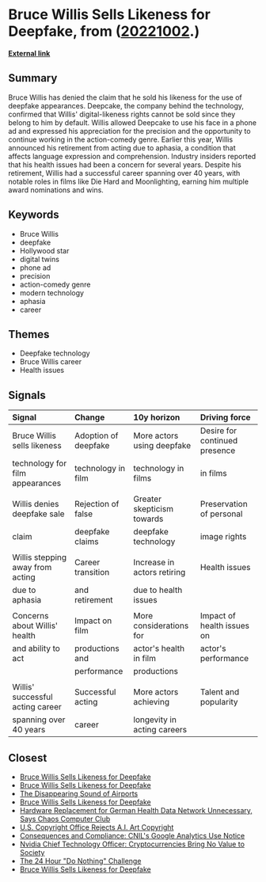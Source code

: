# __Bruce Willis Sells Likeness for Deepfake__, from ([20221002](https://kghosh.substack.com/p/20221002).)

__[External link](https://www.cbr.com/bruce-willis-sells-deepfake-likeness/)__



## Summary

Bruce Willis has denied the claim that he sold his likeness for the use of deepfake appearances. Deepcake, the company behind the technology, confirmed that Willis' digital-likeness rights cannot be sold since they belong to him by default. Willis allowed Deepcake to use his face in a phone ad and expressed his appreciation for the precision and the opportunity to continue working in the action-comedy genre. Earlier this year, Willis announced his retirement from acting due to aphasia, a condition that affects language expression and comprehension. Industry insiders reported that his health issues had been a concern for several years. Despite his retirement, Willis had a successful career spanning over 40 years, with notable roles in films like Die Hard and Moonlighting, earning him multiple award nominations and wins.

## Keywords

* Bruce Willis
* deepfake
* Hollywood star
* digital twins
* phone ad
* precision
* action-comedy genre
* modern technology
* aphasia
* career

## Themes

* Deepfake technology
* Bruce Willis career
* Health issues

## Signals

| Signal                           | Change               | 10y horizon                 | Driving force                 |
|:---------------------------------|:---------------------|:----------------------------|:------------------------------|
| Bruce Willis sells likeness      | Adoption of deepfake | More actors using deepfake  | Desire for continued presence |
| technology for film appearances  | technology in film   | technology in films         | in films                      |
|                                  |                      |                             |                               |
| Willis denies deepfake sale      | Rejection of false   | Greater skepticism towards  | Preservation of personal      |
| claim                            | deepfake claims      | deepfake technology         | image rights                  |
|                                  |                      |                             |                               |
| Willis stepping away from acting | Career transition    | Increase in actors retiring | Health issues                 |
| due to aphasia                   | and retirement       | due to health issues        |                               |
|                                  |                      |                             |                               |
| Concerns about Willis' health    | Impact on film       | More considerations for     | Impact of health issues on    |
| and ability to act               | productions and      | actor's health in film      | actor's performance           |
|                                  | performance          | productions                 |                               |
|                                  |                      |                             |                               |
| Willis' successful acting career | Successful acting    | More actors achieving       | Talent and popularity         |
| spanning over 40 years           | career               | longevity in acting careers |                               |

## Closest

* [Bruce Willis Sells Likeness for Deepfake](6fe04b914872df30dfb18bda13c542ad)
* [Bruce Willis Sells Likeness for Deepfake](6fe04b914872df30dfb18bda13c542ad)
* [The Disappearing Sound of Airports](43b34610cef64430328e6a5f05bbf51c)
* [Bruce Willis Sells Likeness for Deepfake](6fe04b914872df30dfb18bda13c542ad)
* [Hardware Replacement for German Health Data Network Unnecessary, Says Chaos Computer Club](da08e20881548c71478cec75549ec48c)
* [U.S. Copyright Office Rejects A.I. Art Copyright](fc78d6a757326382f385c8b5504ad6f9)
* [Consequences and Compliance: CNIL's Google Analytics Use Notice](903096f9f71209541fb6fabd6220b72b)
* [Nvidia Chief Technology Officer: Cryptocurrencies Bring No Value to Society](07715b9a363b2fb7f1368bfadad78052)
* [The 24 Hour "Do Nothing" Challenge](6cf9b19c5f473573ce74865766bf351c)
* [Bruce Willis Sells Likeness for Deepfake](6fe04b914872df30dfb18bda13c542ad)